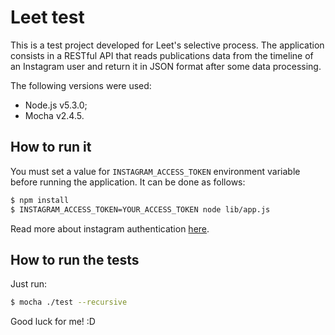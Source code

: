 # Leet test
This is a test project developed for Leet's selective process. The application consists in a RESTful API that reads publications data from the timeline of an Instagram user and return it in JSON format after some data processing.

The following versions were used:
  - Node.js v5.3.0;
  - Mocha v2.4.5.

## How to run it
You must set a value for `INSTAGRAM_ACCESS_TOKEN` environment variable before running the application. It can be done as follows:
```sh
$ npm install
$ INSTAGRAM_ACCESS_TOKEN=YOUR_ACCESS_TOKEN node lib/app.js
```
Read more about instagram authentication [here](https://www.instagram.com/developer/authentication/).

## How to run the tests
Just run:
```sh
$ mocha ./test --recursive
```

Good luck for me! :D